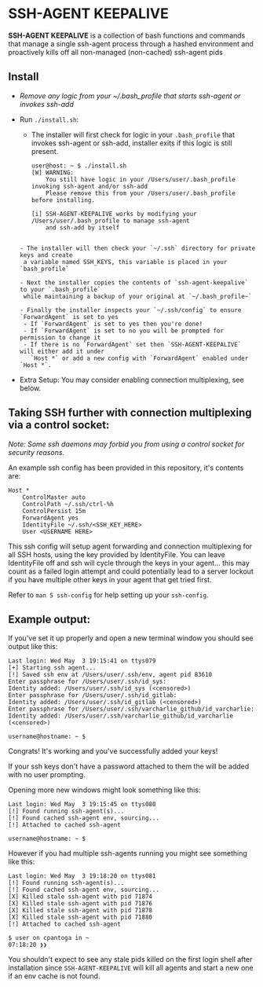 # SSH-AGENT KEEPALIVE


**SSH-AGENT KEEPALIVE** is a collection of bash functions and commands that
manage a single ssh-agent process through a hashed environment and
proactively kills off all non-managed (non-cached) ssh-agent pids

## Install
 - *Remove any logic from your ~/.bash_profile that starts ssh-agent or invokes ssh-add*
 
 - Run `./install.sh`:
   - The installer will first check for logic in your `.bash_profile` that invokes ssh-agent
     or ssh-add, installer exits if this logic is still present.
     
     ```
     user@host: ~ $ ./install.sh
     [W] WARNING:
         You still have logic in your /Users/user/.bash_profile invoking ssh-agent and/or ssh-add
         Please remove this from your /Users/user/.bash_profile before installing.

     [i] SSH-AGENT-KEEPALIVE works by modifying your /Users/user/.bash_profile to manage ssh-agent
         and ssh-add by itself
    ```
    
   - The installer will then check your `~/.ssh` directory for private keys and create
     a variable named SSH_KEYS, this variable is placed in your `bash_profile`
     
   - Next the installer copies the contents of `ssh-agent-keepalive` to your `.bash_profile`
     while maintaining a backup of your original at `~/.bash_profile~`
     
   - Finally the installer inspects your `~/.ssh/config` to ensure `ForwardAgent` is set to yes
     - If `ForwardAgent` is set to yes then you're done!
     - If `ForwardAgent` is set to no you will be prompted for permission to change it
     - If there is no `ForwardAgent` set then `SSH-AGENT-KEEPALIVE` will either add it under
       `Host *` or add a new config with `ForwardAgent` enabled under `Host *`.
 
 - Extra Setup: You may consider enabling connection multiplexing, see below.


## Taking SSH further with connection multiplexing via a control socket:
*Note: Some ssh daemons may forbid you from using a control socket for security reasons.*

An example ssh config has been provided in this repository, it's contents are:

```
Host *
    ControlMaster auto
    ControlPath ~/.ssh/ctrl-%h
    ControlPersist 15m
    ForwardAgent yes
    IdentityFile ~/.ssh/<SSH_KEY_HERE>
    User <USERNAME HERE>
```

This ssh config will setup agent forwarding and connection multiplexing for all SSH hosts,
using the key provided by IdentityFile. You can leave IdentityFile off and ssh will cycle
through the keys in your agent... this may count as a failed login attempt and could potentially
lead to a server lockout if you have multiple other keys in your agent that get tried first.

Refer to `man 5 ssh-config` for help setting up your `ssh-config`.


## Example output:

If you've set it up properly and open a new terminal window you should see
output like this:

```
Last login: Wed May  3 19:15:41 on ttys079
[+] Starting ssh agent...
[!] Saved ssh env at /Users/user/.ssh/env, agent pid 83610
Enter passphrase for /Users/user/.ssh/id_sys:
Identity added: /Users/user/.ssh/id_sys (<censored>)
Enter passphrase for /Users/user/.ssh/id_gitlab:
Identity added: /Users/user/.ssh/id_gitlab (<censored>)
Enter passphrase for /Users/user/.ssh/varcharlie_github/id_varcharlie:
Identity added: /Users/user/.ssh/varcharlie_github/id_varcharlie (<censored>)

username@hostname: ~ $
```

Congrats! It's working and you've successfully added your keys!

If your ssh keys don't have a password attached to them the will be added with
no user prompting.

Opening more new windows might look something like this:

```
Last login: Wed May  3 19:15:45 on ttys080
[!] Found running ssh-agent(s)...
[!] Found cached ssh-agent env, sourcing...
[!] Attached to cached ssh-agent

username@hostname: ~ $
```

However if you had multiple ssh-agents running you might see something like this:

```
Last login: Wed May  3 19:18:20 on ttys081
[!] Found running ssh-agent(s)...
[!] Found cached ssh-agent env, sourcing...
[X] Killed stale ssh-agent with pid 71874
[X] Killed stale ssh-agent with pid 71876
[X] Killed stale ssh-agent with pid 71878
[X] Killed stale ssh-agent with pid 71880
[!] Attached to cached ssh-agent

$ user on cpantoga in ~
07:18:20 ❯❯
```

You shouldn't expect to see any stale pids killed on the first login shell after installation
since `SSH-AGENT-KEEPALIVE` will kill all agents and start a new one if an env cache is not found.
